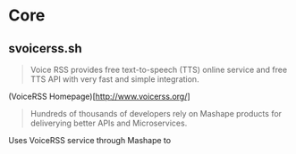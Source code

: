 Core
==

## svoicerss.sh

> Voice RSS provides free text-to-speech (TTS) online service and free TTS API with very fast and simple integration.

(VoiceRSS Homepage)[http://www.voicerss.org/]

> Hundreds of thousands of developers rely on Mashape products for deliverying better APIs and Microservices.



Uses VoiceRSS service through Mashape to 

